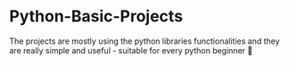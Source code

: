 # Python-Basic-Projects
The projects are mostly using the python libraries functionalities and they are really simple and useful - suitable for every python beginner 🐍
